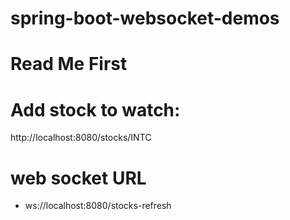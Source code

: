# spring-boot-websocket-demos

# Read Me First
# Add stock to watch:

http://localhost:8080/stocks/INTC

# web socket URL
- ws://localhost:8080/stocks-refresh


